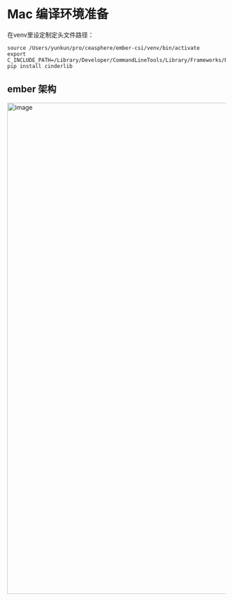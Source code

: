 # Mac 编译环境准备

在venv里设定制定头文件路径：

```shell
source /Users/yunkun/pro/ceasphere/ember-csi/venv/bin/activate
export C_INCLUDE_PATH=/Library/Developer/CommandLineTools/Library/Frameworks/Python3.framework/Versions/3.8/Headers
pip install cinderlib
```

## ember 架构

<img width="1131" alt="image" src="https://github.com/yunkunrao/yunkunrao.github.io/assets/20353538/cf89cfca-ebaf-4c01-95a6-1588ecc9a413">


